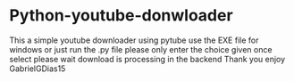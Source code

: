 # Python-youtube-donwloader
This a  simple youtube downloader using pytube
use the EXE file for windows or just run the .py file
please only enter the choice given 
once select please wait download is processing in the backend
Thank you enjoy GabrielGDias15
